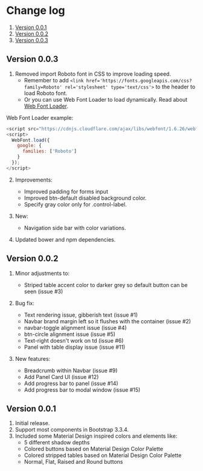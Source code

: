 # Change log

1. [Version 0.0.1](#version-001)
2. [Version 0.0.2](#version-002)
3. [Version 0.0.3](#version-003)

## Version 0.0.3

1. Removed import Roboto font in CSS to improve loading speed.
    * Remember to add `<link href='https://fonts.googleapis.com/css?family=Roboto' rel='stylesheet' type='text/css'>` to the header to load Roboto font.
    * Or you can use Web Font Loader to load dynamically. Read about [Web Font Loader](https://github.com/typekit/webfontloader).

Web Font Loader example:
```javascript
<script src="https://cdnjs.cloudflare.com/ajax/libs/webfont/1.6.26/webfontloader.js"></script>
<script>
  WebFont.load({
    google: {
      families: ['Roboto']
    }
  });
</script>
```

2. Improvements:
    * Improved padding for forms input
    * Improved btn-default disabled background color.
    * Specify gray color only for .control-label.

3. New:
    * Navigation side bar with color variations.
    
4. Updated bower and npm dependencies.

## Version 0.0.2

1. Minor adjustments to:    
    * Striped table accent color to darker grey so default button can be seen (issue #3)

2. Bug fix:
    * Text rendering issue, gibberish text (issue #1)
    * Navbar brand margin left so it flushes with the container (issue #2)
    * navbar-toggle alignment issue (issue #4)
    * btn-circle alignment issue (issue #5)
    * Text-right doesn't work on td (issue #6)
    * Panel with table display issue (issue #11)

3. New features:
    * Breadcrumb within Navbar (issue #9)
    * Add Panel Card UI (issue #12)
    * Add progress bar to panel (issue #14)
    * Add progress bar to modal window (issue #15)

## Version 0.0.1

1. Initial release.
2. Support most components in Bootstrap 3.3.4.
3. Included some Material Design inspired colors and elements like:
    * 5 different shadow depths
    * Colored buttons based on Material Design Color Palette
    * Colored stripped tables based on Material Design Color Palette
    * Normal, Flat, Raised and Round buttons
